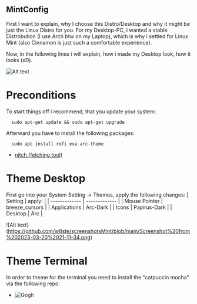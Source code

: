 ## MintConfig
First I want to explain, why I choose this Distro/Desktop and why it might be just the Linux Distro for you.
For my Desktop-PC, i wanted a stable Distrobution (I use Arch btw on my Laptop), which is why i settled for Linux Mint (also Cinnamon 
is just such a comfortable experience).

Now, in the following lines i will explain, how i made my Desktop look, how it looks (xD).



![Alt text](https://github.com/w8ste/screenshotsMint/blob/main/rofi.png)

# Preconditions 
To start things off i recommend, that you update your system:
```
  sudo apt-get update && sudo apt-get upgrade
```
Afterward you have to install the following packages:
```
  sudo apt install rofi exa arc-theme
```

- [nitch (fetching tool)](https://github.com/ssleert/nitch)

# Theme Desktop 
First go into your System Setting -> Themes, apply the following changes:
| Setting  | apply: |
| ------------- | ------------- |
| Mouse Pointer  | breeze_cursors  |
| Applications  | Arc-Dark  |
| Icons  | Papirus-Dark  |
| Desktop  | Arc  |

![Alt text}(https://github.com/w8ste/screenshotsMint/blob/main/Screenshot%20from%202023-03-20%2021-11-34.png)
# Theme Terminal 
In order to theme for the terminal you need to install the "catpuccin mocha" via the 
following repo:
- ![Gogh](https://github.com/Gogh-Co/Gogh)

